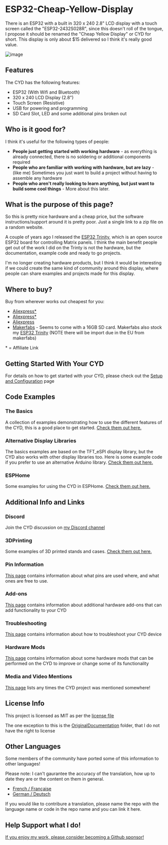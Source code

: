 # ESP32-Cheap-Yellow-Display

There is an ESP32 with a built in 320 x 240 2.8" LCD display with a touch screen called the "ESP32-2432S028R", since this doesn't roll of the tongue, I propose it should be renamed the "Cheap Yellow Display" or CYD for short. This display is only about $15 delivered so I think it's really good value.

![image](https://github.com/witnessmenow/ESP32-Cheap-Yellow-Display/assets/1562562/76c3d481-2523-4b6f-881c-2e29f9368cd0)

## Features

The CYD has the following features:

- ESP32 (With Wifi and Bluetooth)
- 320 x 240 LCD Display (2.8")
- Touch Screen (Resistive)
- USB for powering and programming
- SD Card Slot, LED and some additional pins broken out

## Who is it good for?

I think it's useful for the following types of people:

- **People just getting started with working hardware** - as everything is already connected, there is no soldering or additional components required
- **People who are familiar with working with hardware, but are lazy** - (like me) Sometimes you just want to build a project without having to assemble any hardware
- **People who aren't really looking to learn anything, but just want to build some cool things** - More about this later.

## What is the purpose of this page?

So this is pretty nice hardware and a cheap price, but the software instructions/support around it is pretty poor. Just a single link to a zip file on a random website.

A couple of years ago I released the [ESP32 Trinity](https://github.com/witnessmenow/ESP32-Trinity), which is an open source ESP32 board for controlling Matrix panels. I think the main benefit people get out of the work I did on the Trinty is not the hardware, but the documentation, example code and ready to go projects.

I'm no longer creating hardware products, but I think it would be interesting if we could create the same kind of community around this display, where people can share examples and projects made for this display.

## Where to buy?

Buy from wherever works out cheapest for you:

- [Aliexpress\*](https://s.click.aliexpress.com/e/_DkSpIjB)
- [Aliexpress\*](https://s.click.aliexpress.com/e/_DkcmuCh)
- [Aliexpress](https://www.aliexpress.com/item/1005004502250619.html)
- [Makerfabs](https://www.makerfabs.com/sunton-esp32-2-8-inch-tft-with-touch.html) - Seems to come with a 16GB SD card. Makerfabs also stock my [ESP32 Trinity](https://github.com/witnessmenow/ESP32-Trinity) (NOTE there will be import due in the EU from makerfabs)

\* = Affiliate Link

## Getting Started With Your CYD

For details on how to get started with your CYD, please check out the [Setup and Configuration](/SETUP.md) page

## Code Examples

### The Basics

A collection of examples demonstrating how to use the different features of the CYD, this is a good place to get started. [Check them out here.](/Examples/Basics)

### Alternative Display Libraries

The basics examples are based on the TFT_eSPI display library, but the CYD also works with other display libraries too. Here is some example code if you prefer to use an alternative Arduino library. [Check them out here.](/Examples/AlternativeLibraries)

### ESPHome

Some examples for using the CYD in ESPHome. [Check them out here.](/Examples/ESPHome)

## Additional Info and Links

### Discord

Join the CYD discussion on [my Discord channel](https://discord.gg/nnezpvq)

### 3DPrinting

Some examples of 3D printed stands and cases. [Check them out here.](/3dModels)

### Pin Information

[This page](/PINS.md) contains information about what pins are used where, and what ones are free to use.

### Add-ons

[This page](/ADDONS.md) contains information about additional hardware add-ons that can add functionality to your CYD

### Troubleshooting

[This page](/TROUBLESHOOTING.md) contains information about how to troubleshoot your CYD device

### Hardware Mods

[This page](/Mods/README.md) contains information about some hardware mods that can be performed on the CYD to improve or change some of its functionality

### Media and Video Mentions

[This page](/MEDIA.md) lists any times the CYD project was mentioned somewhere!

## License Info

This project is licensed as MIT as per the [license file](/LICENSE)

The one exception to this is the [OriginalDocumentation](/OriginalDocumentation/) folder, that I do not have the right to license

## Other Languages

Some members of the community have ported some of this information to other languages! 

Please note: I can't gaurantee the accuracy of the translation, how up to date they are or the content on them in general.

- [French / Française](https://github.com/usini/ESP32-Cheap-Yellow-Display-Documentation-FR)
- [German / Deutsch](https://github.com/paelzer/ESP32-Cheap-Yellow-Display-Documentation-DE)

If you would like to contribure a translation, please name the repo with the language name or code in the repo name and you can link it here.

## Help Support what I do!

[If you enjoy my work, please consider becoming a Github sponsor!](https://github.com/sponsors/witnessmenow/)
